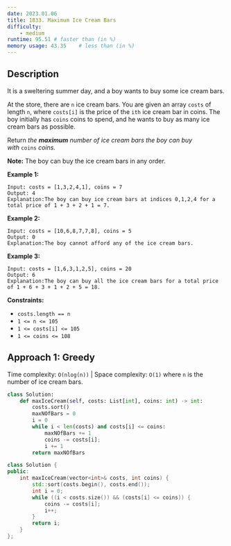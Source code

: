 ```yaml
---
date: 2023.01.06
title: 1833. Maximum Ice Cream Bars
difficulty:
    - medium
runtime: 95.51 # faster than (in %)
memory usage: 43.35    # less than (in %)
---
```

## Description
It is a sweltering summer day, and a boy wants to buy some ice cream bars.

At the store, there are `n` ice cream bars. You are given an array `costs` of length `n`, where `costs[i]` is the price of the `ith` ice cream bar in coins. The boy initially has `coins` coins to spend, and he wants to buy as many ice cream bars as possible.

Return *the **maximum** number of ice cream bars the boy can buy with* `coins` *coins.*

**Note:** The boy can buy the ice cream bars in any order.

**Example 1:**

```
Input: costs = [1,3,2,4,1], coins = 7
Output: 4
Explanation:The boy can buy ice cream bars at indices 0,1,2,4 for a total price of 1 + 3 + 2 + 1 = 7.

```

**Example 2:**

```
Input: costs = [10,6,8,7,7,8], coins = 5
Output: 0
Explanation:The boy cannot afford any of the ice cream bars.

```

**Example 3:**

```
Input: costs = [1,6,3,1,2,5], coins = 20
Output: 6
Explanation:The boy can buy all the ice cream bars for a total price of 1 + 6 + 3 + 1 + 2 + 5 = 18.

```

**Constraints:**

- `costs.length == n`
- `1 <= n <= 105`
- `1 <= costs[i] <= 105`
- `1 <= coins <= 108`

## Approach 1: Greedy
Time complexity: `O(nlog(n))`    |    Space complexity: `O(1)`
where `n` is the number of ice cream bars.

``` python
class Solution:
    def maxIceCream(self, costs: List[int], coins: int) -> int:
        costs.sort()
        maxNOfBars = 0
        i = 0
        while i < len(costs) and costs[i] <= coins:
            maxNOfBars += 1
            coins -= costs[i];
            i += 1
        return maxNOfBars
```

``` cpp
class Solution {
public:
    int maxIceCream(vector<int>& costs, int coins) {
        std::sort(costs.begin(), costs.end());
        int i = 0;
        while ((i < costs.size()) && (costs[i] <= coins)) {
            coins -= costs[i];
            i++;
        }
        return i;
    }
};
```